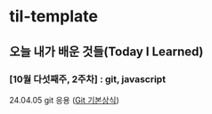 # til-template

## 오늘 내가 배운 것들(Today I Learned)

### [10월 다섯째주, 2주차] : git, javascript

24.04.05 git 응용 ([Git 기본상식](https://m31phy.tistory.com/146))